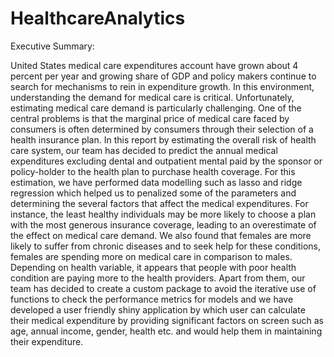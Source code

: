 # HealthcareAnalytics
Executive Summary:

United States medical care expenditures account have grown about 4 percent per year and growing share of GDP and policy makers continue to search for mechanisms to rein in expenditure growth. In this environment, understanding the demand for medical care is critical. Unfortunately, estimating medical care demand is particularly challenging. One of the central problems is that the marginal price of medical care faced by consumers is often determined by consumers through their selection of a health insurance plan. In this report by estimating the overall risk of health care system, our team has decided to predict the annual medical expenditures excluding dental and outpatient mental paid by the sponsor or policy-holder to the health plan to purchase health coverage. For this estimation, we have performed data modelling such as lasso and ridge regression which helped us to penalized some of the parameters and determining the several factors that affect the medical expenditures. For instance, the least healthy individuals may be more likely to choose a plan with the most generous insurance coverage, leading to an overestimate of the effect on medical care demand. We also found that females are more likely to suffer from chronic diseases and to seek help for these conditions, females are spending more on medical care in comparison to males. Depending on health variable, it appears that people with poor health condition are paying more to the health providers. Apart from them, our team has decided to create a custom package to avoid the iterative use of functions to check the performance metrics for models and we have developed a user friendly shiny application by which user can calculate their medical expenditure by providing significant factors on screen such as age, annual income, gender, health etc. and would help them in maintaining their expenditure.


